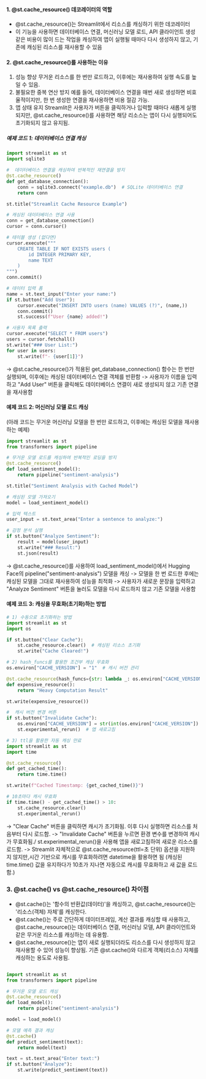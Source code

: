 #### 1. @st.cache_resource() 데코레이터의 역할

- @st.cache_resource()는 Streamlit에서 리소스를 캐싱하기 위한 데코레이터
- 이 기능을 사용하면 데이터베이스 연결, 머신러닝 모델 로드, API 클라이언트 생성 같은 비용이 많이 드는 작업을 캐싱하여 앱이 실행될 때마다 다시 생성하지 않고, 기존에 캐싱된 리소스를 재사용할 수 있음

#### 2. @st.cache_resource()를 사용하는 이유
1. 성능 향상
무거운 리소스를 한 번만 로드하고, 이후에는 재사용하여 실행 속도를 높일 수 있음.
2. 불필요한 중복 연산 방지
예를 들어, 데이터베이스 연결을 매번 새로 생성하면 비효율적이지만, 한 번 생성한 연결을 재사용하면 비용 절감 가능.
3. 앱 상태 유지
Streamlit은 사용자가 버튼을 클릭하거나 입력할 때마다 새롭게 실행되지만,
@st.cache_resource()를 사용하면 해당 리소스는 앱이 다시 실행되어도 초기화되지 않고 유지됨.


##### 예제 코드 1: 데이터베이스 연결 캐싱
```python
import streamlit as st
import sqlite3

#  데이터베이스 연결을 캐싱하여 반복적인 재연결을 방지
@st.cache_resource()
def get_database_connection():
    conn = sqlite3.connect("example.db")  # SQLite 데이터베이스 연결
    return conn

st.title("Streamlit Cache Resource Example")

# 캐싱된 데이터베이스 연결 사용
conn = get_database_connection()
cursor = conn.cursor()

# 테이블 생성 (없다면)
cursor.execute("""
    CREATE TABLE IF NOT EXISTS users (
        id INTEGER PRIMARY KEY,
        name TEXT
    )
""")
conn.commit()

# 데이터 입력 폼
name = st.text_input("Enter your name:")
if st.button("Add User"):
    cursor.execute("INSERT INTO users (name) VALUES (?)", (name,))
    conn.commit()
    st.success(f"User {name} added!")

# 사용자 목록 출력
cursor.execute("SELECT * FROM users")
users = cursor.fetchall()
st.write("### User List:")
for user in users:
    st.write(f"- {user[1]}")
```

-> @st.cache_resource()가 적용된 get_database_connection() 함수는 한 번만 실행되며, 이후에는 캐싱된 데이터베이스 연결 객체를 반환함
-> 사용자가 이름을 입력하고 "Add User" 버튼을 클릭해도 데이터베이스 연결이 새로 생성되지 않고 기존 연결을 재사용함


#### 예제 코드 2: 머신러닝 모델 로드 캐싱
(아래 코드는 무거운 머신러닝 모델을 한 번만 로드하고, 이후에는 캐싱된 모델을 재사용하는 예제)

```python
import streamlit as st
from transformers import pipeline

# 무거운 모델 로드를 캐싱하여 반복적인 로딩을 방지
@st.cache_resource()
def load_sentiment_model():
    return pipeline("sentiment-analysis")

st.title("Sentiment Analysis with Cached Model")

# 캐싱된 모델 가져오기
model = load_sentiment_model()

# 입력 텍스트
user_input = st.text_area("Enter a sentence to analyze:")

# 감정 분석 실행
if st.button("Analyze Sentiment"):
    result = model(user_input)
    st.write("### Result:")
    st.json(result)
```

-> @st.cache_resource()를 사용하여 load_sentiment_model()에서 Hugging Face의 pipeline("sentiment-analysis") 모델을 캐싱
-> 모델을 한 번 로드한 후에는 캐싱된 모델을 그대로 재사용하여 성능을 최적화
-> 사용자가 새로운 문장을 입력하고 "Analyze Sentiment" 버튼을 눌러도 모델을 다시 로드하지 않고 기존 모델을 사용함 

#### 예제 코드 3: 캐싱을 무효화(초기화)하는 방법 
```python
# 1) 수동으로 초기화하는 방법
import streamlit as st
import os

if st.button("Clear Cache"):
    st.cache_resource.clear()  # 캐싱된 리소스 초기화
    st.write("Cache Cleared!")

# 2) hash_funcs를 활용한 조건부 캐싱 무효화
os.environ["CACHE_VERSION"] = "1"  # 캐시 버전 관리

@st.cache_resource(hash_funcs={str: lambda _: os.environ["CACHE_VERSION"]})
def expensive_resource():
    return "Heavy Computation Result"

st.write(expensive_resource())

#  캐시 버전 변경 버튼
if st.button("Invalidate Cache"):
    os.environ["CACHE_VERSION"] = str(int(os.environ["CACHE_VERSION"]) + 1)
    st.experimental_rerun()  # 앱 새로고침

# 3) ttl을 활용한 자동 캐싱 만료
import streamlit as st
import time

@st.cache_resource()
def get_cached_time():
    return time.time()

st.write(f"Cached Timestamp: {get_cached_time()}")

# 10초마다 캐시 무효화
if time.time() - get_cached_time() > 10:
    st.cache_resource.clear()
    st.experimental_rerun()

```
-> "Clear Cache" 버튼을 클릭하면 캐시가 초기화됨. 이후 다시 실행하면 리소스를 처음부터 다시 로드함.
-> "Invalidate Cache" 버튼을 누르면 환경 변수를 변경하여 캐시가 무효화됨./ st.experimental_rerun()을 사용해 앱을 새로고침하여 새로운 리소스를 로드함.
-> Streamlit 자체적으로 @st.cache_resource(ttl=초 단위) 옵션을 지원하지 않지만,시간 기반으로 캐시를 무효화하려면 datetime을 활용하면 됨 (캐싱된 time.time() 값을 유지하다가 10초가 지나면 자동으로 캐시를 무효화하고 새 값을 로드함.)



### 3. @st.cache() vs @st.cache_resource() 차이점
- @st.cache()는 '함수의 반환값(데이터)'을 캐싱하고, @st.cache_resource()는 '리소스(객체) 자체'를 캐싱한다. 
- @st.cache()는 주로 간단하게 데이터프레임, 계산 결과를 캐싱할 때 사용하고, @st.cache_resource()는 데이터베이스 연결, 머신러닝 모델, API 클라이언트와 같은 무거운 리소스를 캐싱하는 데 유용함.
- @st.cache_resource()는 앱이 새로 실행되더라도 리소스를 다시 생성하지 않고 재사용할 수 있어 성능이 향상됨. 기존 @st.cache()와 다르게 객체(리소스) 자체를 캐싱하는 용도로 사용됨.
```python

import streamlit as st
from transformers import pipeline

# 무거운 모델 로드 캐싱
@st.cache_resource()
def load_model():
    return pipeline("sentiment-analysis")

model = load_model()

# 모델 예측 결과 캐싱
@st.cache()
def predict_sentiment(text):
    return model(text)

text = st.text_area("Enter text:")
if st.button("Analyze"):
    st.write(predict_sentiment(text))

```
